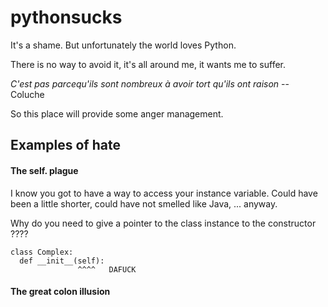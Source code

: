 pythonsucks
===========

It's a shame. But unfortunately the world loves Python.

There is no way to avoid it, it's all around me, it wants me to suffer.

*C'est pas parcequ'ils sont nombreux à avoir tort qu'ils ont raison*
                               -- Coluche


So this place will provide some anger management.

## Examples of hate

#### The self. plague

I know you got to have a way to access your instance variable. Could have been a little shorter, could have not smelled like Java, ... anyway.



Why do you need to give a pointer to the class instance to the constructor ????
 
    class Complex:
      def __init__(self):
                   ^^^^   DAFUCK
                   
                   
#### The great colon illusion

